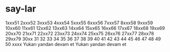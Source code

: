 # say-lar
1xxx51
2xxx52
3xxx53
4xxx54
5xxx55
6xxx56
7xxx57
8xxx58
9xxx59
10xx60
11xx61
12xx62
13xx63
14xx64
15xx65
16xx66
17xx67
18xx68
19xx69
20xx70
21xx71
22xx72
23xx73
24xx74
25xx75
26xx76
27xx77
28xx78
29xx79
30xx
31
32
33
34
35
36
37
38
39
40
41
42
43
44
45
46
47
48
49
50 xxxx Yukarı yandan devam et
Yukarı yandan devam et
